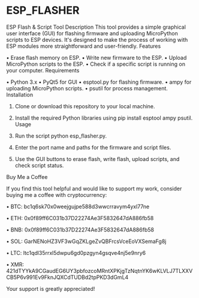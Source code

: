 # ESP_FLASHER

ESP Flash & Script Tool
Description
This tool provides a simple graphical user interface (GUI) for flashing firmware and uploading MicroPython scripts to ESP devices. It's designed to make the process of working with ESP modules more straightforward and user-friendly.
Features

• Erase flash memory on ESP.
• Write new firmware to the ESP.
• Upload MicroPython scripts to the ESP.
• Check if a specific script is running on your computer.
Requirements

• Python 3.x
• PyQt5 for GUI
• esptool.py for flashing firmware.
• ampy for uploading MicroPython scripts.
• psutil for process management.
Installation

1. Clone or download this repository to your local machine.
2. Install the required Python libraries using pip install esptool ampy psutil.
Usage

1. Run the script python esp_flasher.py.
2. Enter the port name and paths for the firmware and script files.
3. Use the GUI buttons to erase flash, write flash, upload scripts, and check script status.


Buy Me a Coffee

If you find this tool helpful and would like to support my work, consider buying me a coffee with cryptocurrency:

• BTC: bc1q6sk70x0weejgujpe588d3wwcrravym4yxl77ne

• ETH: 0x0f89ff6C031b37D22274Ae3F5832647dA886fb58

• BNB: 0x0f89ff6C031b37D22274Ae3F5832647dA886fb58

• SOL: GarNENoHZ3VF3wGqZKLgeZvQBFrcsVceEoVXSemaFg8j

• LTC: ltc1qdl35rrxl5dwpu6gd0pzgyn4gsqve4nj5e9nry6

• XMR: 421dTYYkA9CGaudEG6UY3pbfozcoMRntXPKjgTzNqtnYK6wKLVLJ7TLXXVCB5P6v991Ev9FknJQXCdTUDBd2tpPKD3dGmL4

Your support is greatly appreciated!

